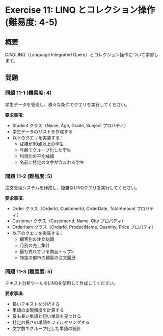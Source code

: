 # Exercise 11: LINQ とコレクション操作 (難易度: 4-5)

## 概要
C#のLINQ（Language Integrated Query）とコレクション操作について学習します。

## 問題

### 問題 11-1 (難易度: 4)
学生データを管理し、様々な条件でクエリを実行してください。

**要求事項:**
- Student クラス（Name, Age, Grade, Subject プロパティ）
- 学生データのリストを作成する
- 以下のクエリを実装する：
  - 成績が80点以上の学生
  - 年齢でグループ化した学生
  - 科目別の平均成績
  - 名前に特定の文字が含まれる学生

### 問題 11-2 (難易度: 5)
注文管理システムを作成し、複雑なLINQクエリを実行してください。

**要求事項:**
- Order クラス（OrderId, CustomerId, OrderDate, TotalAmount プロパティ）
- Customer クラス（CustomerId, Name, City プロパティ）
- OrderItem クラス（OrderId, ProductName, Quantity, Price プロパティ）
- 以下のクエリを実装する：
  - 顧客別の注文総額
  - 月別の売上集計
  - 最も売れている商品トップ5
  - 特定の都市の顧客の注文履歴

### 問題 11-3 (難易度: 5)
テキスト分析ツールをLINQを使用して作成してください。

**要求事項:**
- 長いテキストを分析する
- 単語の出現頻度を計算する
- 最も長い単語と短い単語を見つける
- 特定の長さの単語をフィルタリングする
- 文字数でグループ化した単語の統計
